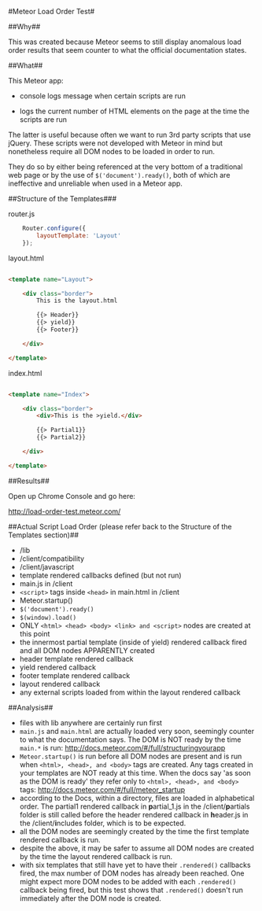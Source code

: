 #Meteor Load Order Test#

##Why##

This was created because Meteor seems to still display anomalous load order results that seem counter to what the official documentation states.

##What##

This Meteor app:

- console logs message when certain scripts are run

- logs the current number of HTML elements on the page at the time the scripts are run

The latter is useful because often we want to run 3rd party scripts that use jQuery. These scripts were not developed with Meteor in mind but nonetheless require all DOM nodes to be loaded in order to run. 

They do so by either being referenced at the very bottom of a traditional web page or by the use of `$('document').ready()`, both of which are ineffective and unreliable when used in a Meteor app.

##Structure of the Templates###

router.js

```javascript
	Router.configure({
		layoutTemplate: 'Layout'
	});
```

layout.html

```html

<template name="Layout">

	<div class="border">
		This is the layout.html

		{{> Header}}
		{{> yield}}
		{{> Footer}}

	</div>

</template>

```

index.html

```html

<template name="Index">

	<div class="border">
		<div>This is the >yield.</div>

		{{> Partial1}}
		{{> Partial2}}

	</div>

</template>

```

##Results##

Open up Chrome Console and go here:

http://load-order-test.meteor.com/

##Actual Script Load Order (please refer back to the Structure of the Templates section)##

- /lib
- /client/compatibility
- /client/javascript
- template rendered callbacks defined (but not run)
- main.js in /client
- `<script>` tags inside `<head>` in main.html in /client 
- Meteor.startup()
- `$('document').ready()`
- `$(window).load()`
- ONLY `<html> <head> <body> <link> and <script>` nodes are created at this point
- the innermost partial template (inside of yield) rendered callback fired and all DOM nodes APPARENTLY created
- header template rendered callback
- yield rendered callback
- footer template rendered callback
- layout rendered callback
- any external scripts loaded from within the layout rendered callback

##Analysis##

- files with lib anywhere are certainly run first
- `main.js` and `main.html` are actually loaded very soon, seemingly counter to what the documentation says. The DOM is NOT ready by the time `main.*` is run: http://docs.meteor.com/#/full/structuringyourapp
- `Meteor.startup()` is run before all DOM nodes are present and is run when `<html>, <head>, and <body>` tags are created. Any tags created in your templates are NOT ready at this time. When the docs say 'as soon as the DOM is ready' they refer only to `<html>, <head>, and <body>` tags: http://docs.meteor.com/#/full/meteor_startup
- according to the Docs, within a directory, files are loaded in alphabetical order. The partial1 rendered callback in **p**artial_1.js in the /client/**p**artials folder is still called before the header rendered callback in  **h**eader.js in the /client/**i**ncludes folder, which is to be expected.
- all the DOM nodes are seemingly created by the time the first template rendered callback is run.
- despite the above, it may be safer to assume all DOM nodes are created by the time the layout rendered callback is run.
- with six templates that still have yet to have their `.rendered()` callbacks fired, the max number of DOM nodes has already been reached. One might expect more DOM nodes to be added with each `.rendered()` callback being fired, but this test shows that `.rendered()` doesn't run immediately after the DOM node is created.